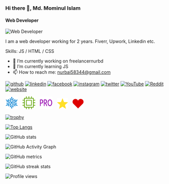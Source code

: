 ### Hi there 👋, Md. Mominul Islam
#### Web Developer
![Web Developer](https://www.facebook.com/photo/?fbid=1168558737378338&set=a.386391692261717&__cft__[0]=AZUqmVzqkwrr_0tCUrjAyV3LN8fDq8v0_vxzOCEVojVFKWhwpWeTm3oM7Cr5rxPNDqUDnFvI0bYkIWT1SOTS1a9mvkNKegrW7ob1D7RlPl2wZNO0hFiayJSIaR7pzZDcsV0&__tn__=EH-R)

I am a web developer working for 2 years. Fiverr, Upwork, Linkedin etc.

Skills:  JS / HTML / CSS

- 🔭 I’m currently working on freelancernurbd 
- 🌱 I’m currently learning JS 
- 📫 How to reach me: nurbai58344@gmail.com 


[<img src='https://cdn.jsdelivr.net/npm/simple-icons@3.0.1/icons/github.svg' alt='github' height='40'>](https://github.com/freelancernurbd)  [<img src='https://cdn.jsdelivr.net/npm/simple-icons@3.0.1/icons/linkedin.svg' alt='linkedin' height='40'>](https://www.linkedin.com/in/freelancernur/)  [<img src='https://cdn.jsdelivr.net/npm/simple-icons@3.0.1/icons/facebook.svg' alt='facebook' height='40'>](https://www.facebook.com/freelancernurbd)  [<img src='https://cdn.jsdelivr.net/npm/simple-icons@3.0.1/icons/instagram.svg' alt='instagram' height='40'>](https://www.instagram.com/freelancernurbd/)  [<img src='https://cdn.jsdelivr.net/npm/simple-icons@3.0.1/icons/twitter.svg' alt='twitter' height='40'>](https://twitter.com/freelancernur)  [<img src='https://cdn.jsdelivr.net/npm/simple-icons@3.0.1/icons/youtube.svg' alt='YouTube' height='40'>](https://www.youtube.com/channel/freelancernur)  [<img src='https://cdn.jsdelivr.net/npm/simple-icons@3.0.1/icons/reddit.svg' alt='Reddit' height='40'>](https://www.reddit.com/user/freelancernur)  [<img src='https://cdn.jsdelivr.net/npm/simple-icons@3.0.1/icons/icloud.svg' alt='website' height='40'>](https://freelancernur5834.blogspot.com/)  

<a href='https://archiveprogram.github.com/'><img src='https://raw.githubusercontent.com/acervenky/animated-github-badges/master/assets/acbadge.gif' width='40' height='40'></a> <a href='https://docs.github.com/en/developers'><img src='https://raw.githubusercontent.com/acervenky/animated-github-badges/master/assets/devbadge.gif' width='40' height='40'></a> <a href='https://github.com/pricing'><img src='https://raw.githubusercontent.com/acervenky/animated-github-badges/master/assets/pro.gif' width='40' height='40'></a> <a href='https://stars.github.com/'><img src='https://raw.githubusercontent.com/acervenky/animated-github-badges/master/assets/starbadge.gif' width='35' height='35'></a> <a href='https://docs.github.com/en/github/supporting-the-open-source-community-with-github-sponsors'><img src='https://raw.githubusercontent.com/acervenky/animated-github-badges/master/assets/sponsorbadge.gif' width='35' height='35'></a> 

[![trophy](https://github-profile-trophy.vercel.app/?username=freelancernurbd)](https://github.com/ryo-ma/github-profile-trophy)

[![Top Langs](https://github-readme-stats.vercel.app/api/top-langs/?username=freelancernurbd)](https://github.com/anuraghazra/github-readme-stats)

![GitHub stats](https://github-readme-stats.vercel.app/api?username=freelancernurbd&show_icons=true&count_private=true)  

![GitHub Activity Graph](https://activity-graph.herokuapp.com/graph?username=freelancernurbd)  

![GitHub metrics](https://metrics.lecoq.io/freelancernurbd)  

![GitHub streak stats](https://streak-stats.demolab.com/?user=freelancernurbd)  

![Profile views](https://gpvc.arturio.dev/freelancernurbd)  
